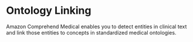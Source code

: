 # Ontology Linking<a name="ontology-linking-apis-med"></a>

Amazon Comprehend Medical enables you to detect entities in clinical text and link those entities to concepts in standardized medical ontologies\.